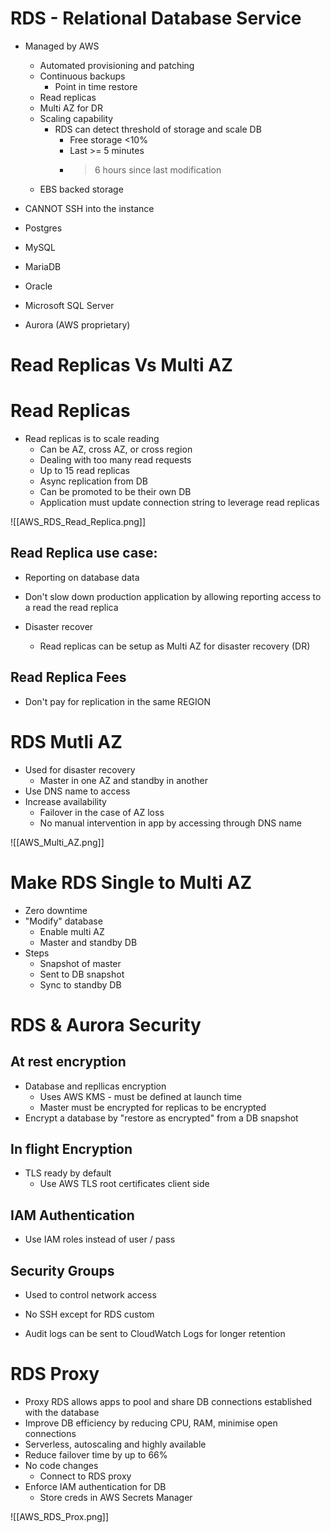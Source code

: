 # RDS - Relational Database Service

- Managed by AWS
	- Automated provisioning and patching
	- Continuous backups
		- Point in time restore
	- Read replicas
	- Multi AZ for DR
	- Scaling capability
		- RDS can detect threshold of storage and scale DB
			- Free storage <10%
			- Last >= 5 minutes
			- >6 hours since last modification
	- EBS backed storage
- CANNOT SSH into the instance

- Postgres
- MySQL
- MariaDB
- Oracle
- Microsoft SQL Server
- Aurora (AWS proprietary)

# Read Replicas Vs Multi AZ

# Read Replicas

- Read replicas is to scale reading
	- Can be AZ, cross AZ, or cross region
	- Dealing with too many read requests
	- Up to 15 read replicas
	- Async replication from DB
	- Can be promoted to be their own DB
	- Application must update connection string to leverage read replicas

![[AWS_RDS_Read_Replica.png]]

## Read Replica use case:
- Reporting on database data
- Don't slow down production application by allowing reporting access to a read the read replica

- Disaster recover
	- Read replicas can be setup as Multi AZ for disaster recovery (DR)

## Read Replica Fees

- Don't pay for replication in the same REGION

# RDS Mutli AZ

- Used for disaster recovery
	- Master in one AZ and standby in another
- Use DNS name to access
- Increase availability
	- Failover in the case of AZ loss
	- No manual intervention in app by accessing through DNS name

![[AWS_Multi_AZ.png]]

# Make RDS Single to Multi AZ

- Zero downtime
- "Modify" database
	- Enable multi AZ
	- Master and standby DB
- Steps
	- Snapshot of master
	- Sent to DB snapshot
	- Sync to standby DB

# RDS & Aurora Security

## At rest encryption
- Database and repllicas encryption
	- Uses AWS KMS - must be defined at launch time
	- Master must be encrypted for replicas to be encrypted
- Encrypt a database by "restore as encrypted" from a DB snapshot

## In flight Encryption

- TLS ready by default
	- Use AWS TLS root certificates client side

## IAM Authentication

- Use IAM roles instead of user / pass

## Security Groups

- Used to control network access

- No SSH except for RDS custom
- Audit logs can be sent to CloudWatch Logs for longer retention

# RDS Proxy

- Proxy RDS allows apps to pool and share DB connections established with the database
- Improve DB efficiency by reducing CPU, RAM, minimise open connections
- Serverless, autoscaling and highly available
- Reduce failover time by up to 66%
- No code changes
	- Connect to RDS proxy
- Enforce IAM authentication for DB
	- Store creds in AWS Secrets Manager

![[AWS_RDS_Prox.png]]
